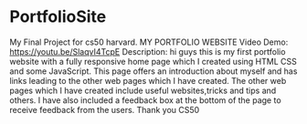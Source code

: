 # PortfolioSite
My Final Project for cs50 harvard.
MY PORTFOLIO WEBSITE
Video Demo: https://youtu.be/SlaqvI4TcpE
Description:
hi guys this is my first portfolio website with a fully responsive home page which I created using HTML CSS and some JavaScript. This page offers an introduction about myself and has links leading to the other web pages which I have created. The other web pages which I have created include useful websites,tricks and tips and others. I have also included a feedback box at the bottom of the page to receive feedback from the users. Thank you CS50
